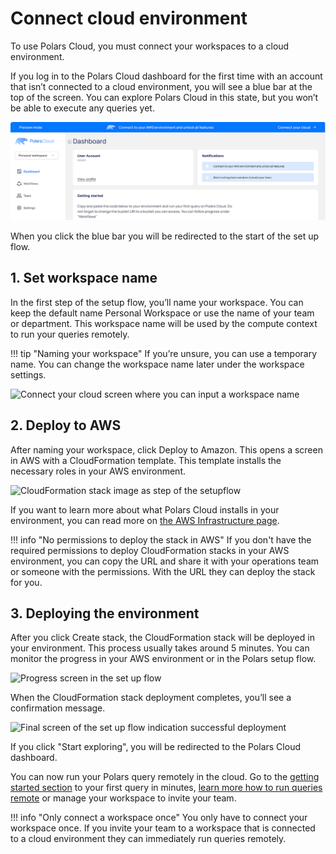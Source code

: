 # Connect cloud environment

To use Polars Cloud, you must connect your workspaces to a cloud environment.

If you log in to the Polars Cloud dashboard for the first time with an account that isn’t connected
to a cloud environment, you will see a blue bar at the top of the screen. You can explore Polars
Cloud in this state, but you won’t be able to execute any queries yet.

![An overview of the Polars Cloud dashboard showing a button to connect your cloud environment](https://raw.githubusercontent.com/pola-rs/polars-static/refs/heads/master/polars_cloud/connect-cloud/dashboard.png)

When you click the blue bar you will be redirected to the start of the set up flow.

## 1. Set workspace name

In the first step of the setup flow, you’ll name your workspace. You can keep the default name
Personal Workspace or use the name of your team or department. This workspace name will be used by
the compute context to run your queries remotely.

<!-- dprint-ignore-start -->

!!! tip "Naming your workspace"
    If you’re unsure, you can use a temporary name. You can change the workspace name later under the workspace settings.

<!-- dprint-ignore-end -->

![Connect your cloud screen where you can input a workspace name](https://raw.githubusercontent.com/pola-rs/polars-static/refs/heads/master/polars_cloud/connect-cloud/connect-cloud/workspace-naming.png)

## 2. Deploy to AWS

After naming your workspace, click Deploy to Amazon. This opens a screen in AWS with a
CloudFormation template. This template installs the necessary roles in your AWS environment.

![CloudFormation stack image as step of the setupflow](https://raw.githubusercontent.com/pola-rs/polars-static/refs/heads/master/polars_cloud/connect-cloud/connect-cloud/cloudformation.png)

If you want to learn more about what Polars Cloud installs in your environment, you can read more on
[the AWS Infrastructure page](providers/aws/infra.md).

<!-- dprint-ignore-start -->
!!! info "No permissions to deploy the stack in AWS"
    If you don't have the required permissions to deploy CloudFormation stacks in your AWS environment, you can copy the URL and share it with your operations team or someone with the permissions. With the URL they can deploy the stack for you.
<!-- dprint-ignore-end -->

## 3. Deploying the environment

After you click Create stack, the CloudFormation stack will be deployed in your environment. This
process usually takes around 5 minutes. You can monitor the progress in your AWS environment or in
the Polars setup flow.

![Progress screen in the set up flow](https://raw.githubusercontent.com/pola-rs/polars-static/refs/heads/master/polars_cloud/connect-cloud/connect-cloud/progress-page.png)

When the CloudFormation stack deployment completes, you’ll see a confirmation message.

![Final screen of the set up flow indication successful deployment](https://raw.githubusercontent.com/pola-rs/polars-static/refs/heads/master/polars_cloud/connect-cloud/connect-cloud/successful-setup.png)

If you click "Start exploring", you will be redirected to the Polars Cloud dashboard.

You can now run your Polars query remotely in the cloud. Go to the
[getting started section](quickstart.md) to your first query in minutes,
[learn more how to run queries remote](run/compute-context.md) or manage your workspace to invite
your team.

<!-- dprint-ignore-start -->

!!! info "Only connect a workspace once"
    You only have to connect your workspace once. If you invite your team to a workspace that is connected to a cloud environment they can immediately run queries remotely.

<!-- dprint-ignore-end -->
